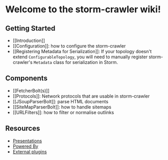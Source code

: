 # Welcome to the storm-crawler wiki!

## Getting Started
* [[Introduction]]
* [[Configuration]]: how to configure the storm-crawler
* [[Registering Metadata for Serialization]]: If your topology doesn't extend `ConfigurableTopology`, you will need to manually register storm-crawler's `Metadata` class for serialization in Storm.

## Components
* [[FetcherBolt(s)]]
* [[Protocols]]: Network protocols that are usable in storm-crawler
* [[JSoupParserBolt]]: parse HTML documents
* [[SiteMapParserBolt]]: how to handle sitemaps
* [[URLFilters]]: how to filter or normalise outlinks

## Resources
* [Presentations](https://github.com/DigitalPebble/storm-crawler/wiki/Presentations)
* [Powered By](https://github.com/DigitalPebble/storm-crawler/wiki/Powered-By)
* [External plugins](https://github.com/DigitalPebble/storm-crawler/wiki/External-plugins)